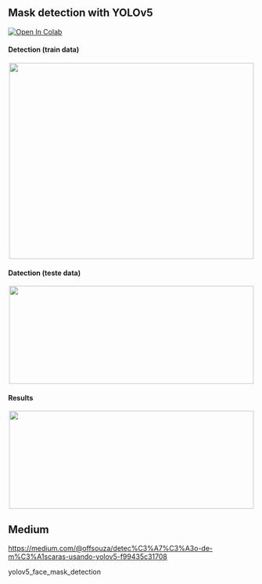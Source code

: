 ## Mask detection with YOLOv5 

[![Open In Colab](https://colab.research.google.com/assets/colab-badge.svg)](https://colab.research.google.com/drive/16QnHEnHVClfuZbLkW0_QAQT-X44AHGNd?usp=sharing)

#### Detection (train data)

<p align="center">
  <img width="500" height="400" src="https://miro.medium.com/max/1280/1*RBiIf4rlPJY27MnZGJI1kQ.jpeg">
</p>

#### Datection (teste data)

<p align="center">
  <img width="500" height="200" src="https://miro.medium.com/max/1066/1*9Tf1zWZfLELrpzROWI5BpA.png">
</p>

#### Results 

<p align="center">
  <img width="500" height="200" src="https://miro.medium.com/max/1280/1*v7Ky_Wy_EOqFebQ4Qvf-DA.png">
</p>

## Medium

https://medium.com/@offsouza/detec%C3%A7%C3%A3o-de-m%C3%A1scaras-usando-yolov5-f99435c31708



yolov5_face_mask_detection

